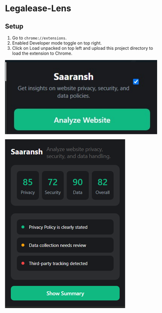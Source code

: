 # Legalease-Lens

## Setup

1. Go to `chrome://extensions`.
2. Enabled Developer mode toggle on top right.
3. Click on Load unpacked on top left and upload this project directory to load the extension to Chrome.


![alt text](image-1.png)

![alt text](image.png)


